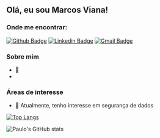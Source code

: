 
## Olá, eu sou Marcos Viana!

### Onde me encontrar:

[![Github Badge](https://img.shields.io/badge/-Github-000?style=flat-square&logo=Github&logoColor=white&link=https://github.com/MarcoslViana)](https://github.com/MarcoslViana)
[![Linkedin Badge](https://img.shields.io/badge/-LinkedIn-blue?style=flat-square&logo=Linkedin&logoColor=white&link=https://www.linkedin.com/in/marcos-viana-6b48b521a/)](https://www.linkedin.com/in/marcos-viana-6b48b521a/)
[![Gmail Badge](https://img.shields.io/badge/-Gmail-c14438?style=flat-square&logo=Gmail&logoColor=white&link=mailto:seu_email)](mailto:vaina.marcos@academico.ifpb.edu.br)


### Sobre mim
* :school: 
*
### Áreas de interesse
* :closed_book: Atualmente, tenho interesse em segurança de dados

[![Top Langs](https://github-readme-stats.vercel.app/api/top-langs/?username=paulofreitasnt&layout=compact)](https://github.com/anuraghazra/github-readme-stats)

![Paulo's GitHub stats](https://github-readme-stats.vercel.app/api?username=paulofreitasnt&show_icons=true&theme=tokyonight)
